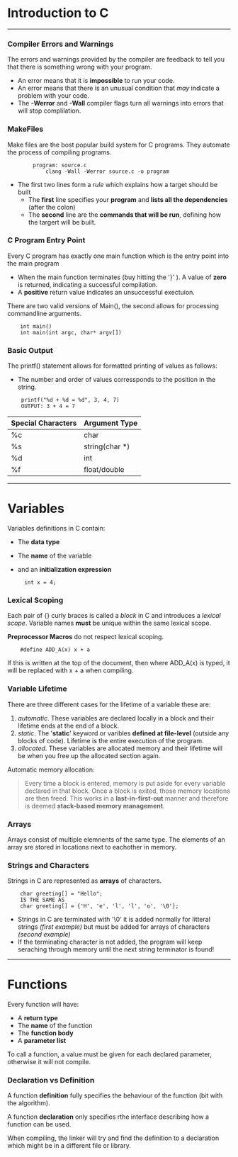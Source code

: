 # Introduction to C
---
### Compiler Errors and Warnings

The errors and warnings provided by the compiler are feedback to tell you that there is something wrong with your program.
- An error means that it is **impossible** to run your code.
- An error means that there is an unusual condition that *may* indicate a problem with your code.
- The **-Werror** and **-Wall** compiler flags turn all warnings into errors that will stop complilation.

### MakeFiles
Make files are the bost popular build system for C programs. They automate the process of compiling programs.

            program: source.c
                clang -Wall -Werror source.c -o program
                
- The first two lines form a *rule* which explains how a target should be built
    - The **first** line specifies your **program** and **lists all the dependencies** (after the colon)
    - The **second** line are the **commands that will be run**, defining how the targert will be built.

### C Program Entry Point 
Every C program has exactly one main function which is the entry point into the main program

- When the main function terminates (buy hitting the '}' ). A value of **zero** is returned, indicating a successful compilation.
- A **positive** return value indicates an unsuccessful exectuion.

There are two valid versions of Main(), the second allows for processing commandline arguments.

        int main()
        int main(int argc, char* argv[])
        
### Basic Output
The printf() statement allows for formatted printing of values as follows:
 - The number and order of values corressponds to the position in the string.

        printf("%d + %d = %d", 3, 4, 7)
        OUTPUT: 3 + 4 = 7
| Special Characters| Argument Type  |
| ------------- |-------------|
|%c    | char |
| %s     | string(char *)   |
| %d | int    |
| %f | float/double |
---
# Variables

Variables definitions in C contain:
- The **data type**
- The **name** of the variable 
- and an **initialization expression**

        int x = 4;

### Lexical Scoping

Each pair of {} curly braces is called a *block* in C and introduces a *lexical scope*. Variable names **must** be unique within the same lexical scope. 

**Preprocessor Macros** do not respect lexical scoping.

        #define ADD_A(x) x + a

If this is written at the top of the document, then where ADD_A(x) is typed, it will be replaced with x + a when compiling.


### Variable Lifetime

There are three different cases for the lifetime of a variable these are:
1. *automatic*. These variables are declared locally in a block and their lifetime ends at the end of a block.
2. *static*. The '**static**' keyword or varibles **defined at file-level** (outside any blocks of code). Lifetime is the entire execution of the program.
3. *allocated*. These variables are allocated memory and their lifetime will be when you free up the allocated section again.

Automatic memory allocation:
>Every time a block is entered, memory is put aside for every variable declared in that block. Once a block is exited, those memory locations are then freed. This works in a **last-in-first-out** manner and therefore is deemed **stack-based memory management**. 

### Arrays

Arrays consist of multiple elemnents of the same type. The elements of an array sre stored in locations next to eachother in memory.

### Strings and Characters

Strings in C are represented as **arrays** of characters.

        char greeting[] = "Hello";
        IS THE SAME AS 
        char greeting[] = {'H', 'e', 'l', 'l', 'o', '\0'};

- Strings in C are terminated with '\0' it is added normally for litteral strings *(first example)* but must be added for arrays of characters *(second example)*
- If the terminating character is not added, the program will keep seraching through memory until the next string terminator is found!

---
# Functions
Every function will have:
- A **return type**
- The **name** of the function
- The **function body** 
- A **parameter list**

To call a function, a value must be given for each declared parameter, otherwise it will not compile.

### Declaration vs Definition

A function **definition** fully specifies the behaviour of the function (bit with the algorithm).

A function **declaration** only specifies rthe interface describing how a function can be used.

When compiling, the linker will try and find the definition to a declaration which might be in a different file or library.





